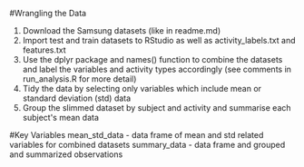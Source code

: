 #Wrangling the Data
1. Download the Samsung datasets (like in readme.md)
2. Import test and train datasets to RStudio as well as activity_labels.txt and features.txt
3. Use the dplyr package and names() function to combine the datasets and label the variables and activity types accordingly (see comments in run_analysis.R for more detail)
4. Tidy the data by selecting only variables which include mean or standard deviation (std) data
5. Group the slimmed dataset by subject and activity and summarise each subject's mean data

#Key Variables
mean_std_data - data frame of mean and std related variables for combined datasets
summary_data - data frame and grouped and summarized observations

